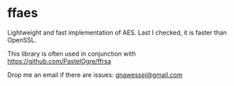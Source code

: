 # ffaes
Lightweight and fast implementation of AES.
Last I checked, it is faster than OpenSSL.

This library is often used in conjunction with https://github.com/PastelOgre/ffrsa

Drop me an email if there are issues: gnawessej@gmail.com
